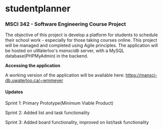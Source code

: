 # studentplanner

### MSCI 342 - Software Engineering Course Project

The objective of this project is develop a platform for students to schedule their school work - especially for those taking courses online. This project will be managed and completed using Agile principles. The application will be hosted on uWaterloo's *manscidb* server, with a MySQL database(PHPMyAdmin) in the backend.

**Accessing the application**

A working version of the application will be available here: https://mansci-db.uwaterloo.ca/~wmmeyer

#### Updates
Sprint 1: Primary Prototype(Minimum Viable Product)

Sprint 2: Added list and task functionality

Sprint 3: Added board functionality, improved on list/task functionality
